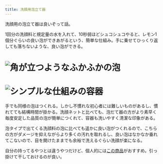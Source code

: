 ```yaml
---
title: 洗顔用泡立て器
---
```

洗顔用の泡立て器は良いぞって話。

1回分の洗顔料と規定量の水を入れて、10秒弱ほどシュコシュコやると、レモン1個分ぐらいの良い泡ができあがるという、簡単な仕組み。手に乗せてひっくり返しても落ちないような、良い泡ができる。

![](https://lh6.googleusercontent.com/gURaT2anfyYVeSM3_FKO3xre2-EodfExYaswt7zh6XZZ8vans_sqbE5CUDpuPJ-pk2zsbJblFCy-qD1Li4FpJ-H_wrv2kjC5XTa5yPApTj_47yBu3OjmzfhMgku2a3o6c-b6g2owYRG4tdGOPuUJJ4A5eqh1zMon65hFXUvQ-etIhEJbVLsUaVOI "角が立つようなふかふかの泡")
===============================================================================================================================================================================================================================================

![](https://lh3.googleusercontent.com/QM-PVr2NG41gTyN02EpIpGzPC35XXJK-U1PfCvmS16vLZEJhzIwK2kFIc7T27F3TSeRDsblncBeh5zpI38v3ZCWSap3cScCSbpErl_5h1-0r3BrAyxH6_4P3XbwIGlRiF61gCrCGN58_jujMhw48a9wtPou5d5kwJ8ZnT78-ITYBGr39AgSvfL14 "シンプルな仕組みの容器")
=============================================================================================================================================================================================================================================

手でも同様の泡はつくれる。しかし不慣れな初心者には難しいものがあるし、慣れてても結構時間が掛かる。洗顔ネットと比べても、泡だて器の方がより素早く毎度安定した品質の泡が簡単につくれて、容器も洗いやすく清潔な印象がある。

泡タイプで出てくる洗顔料の泡に比べても遥かに良い泡がつくれるので、こちらの方がダメージを抑えながらより多くの汚れを取れるし、良い泡はなかなか垂れてこないので、目を開けたままでも余裕で洗えるぐらい洗顔が楽になる。

自分の持ってるやつとは違うやつだけど、個人的には[この商品](https://www.amazon.co.jp/dp/B09KMP9GDN)がおすすめ。引っ掛けて干しておけるのが良い。
